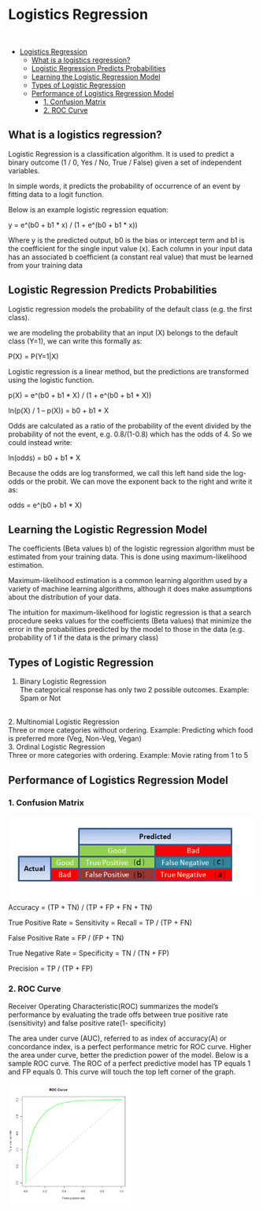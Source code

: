# Logistics Regression

<br>
<!-- toc -->

- [Logistics Regression](#logistics-regression)
  - [What is a logistics regression?](#what-is-a-logistics-regression)
  - [Logistic Regression Predicts Probabilities](#logistic-regression-predicts-probabilities)
  - [Learning the Logistic Regression Model](#learning-the-logistic-regression-model)
  - [Types of Logistic Regression](#types-of-logistic-regression)
  - [Performance of Logistics Regression Model](#performance-of-logistics-regression-model)
    - [1. Confusion Matrix](#1-confusion-matrix)
    - [2. ROC Curve](#2-roc-curve)

<!-- tocstop -->

## What is a logistics regression?
Logistic Regression is a classification algorithm. It is used to predict a binary outcome (1 / 0, Yes / No, True / False) given a set of independent variables.

In simple words, it predicts the probability of occurrence of an event by fitting data to a logit function.

Below is an example logistic regression equation:

y = e^(b0 + b1 * x) / (1 + e^(b0 + b1 * x))

Where y is the predicted output, b0 is the bias or intercept term and b1 is the coefficient for the single input value (x). Each column in your input data has an associated b coefficient (a constant real value) that must be learned from your training data

## Logistic Regression Predicts Probabilities

Logistic regression models the probability of the default class (e.g. the first class).

we are modeling the probability that an input (X) belongs to the default class (Y=1), we can write this formally as:

P(X) = P(Y=1|X)

Logistic regression is a linear method, but the predictions are transformed using the logistic function.

p(X) = e^(b0 + b1 * X) / (1 + e^(b0 + b1 * X))

ln(p(X) / 1 – p(X)) = b0 + b1 * X

Odds are calculated as a ratio of the probability of the event divided by the probability of not the event, e.g. 0.8/(1-0.8) which has the odds of 4. So we could instead write:

ln(odds) = b0 + b1 * X

Because the odds are log transformed, we call this left hand side the log-odds or the probit. We can move the exponent back to the right and write it as:

odds = e^(b0 + b1 * X)

## Learning the Logistic Regression Model

The coefficients (Beta values b) of the logistic regression algorithm must be estimated from your training data. This is done using maximum-likelihood estimation.

Maximum-likelihood estimation is a common learning algorithm used by a variety of machine learning algorithms, although it does make assumptions about the distribution of your data.

The intuition for maximum-likelihood for logistic regression is that a search procedure seeks values for the coefficients (Beta values) that minimize the error in the probabilities predicted by the model to those in the data (e.g. probability of 1 if the data is the primary class)

## Types of Logistic Regression

1. Binary Logistic Regression<br/>
The categorical response has only two 2 possible outcomes. Example: Spam or Not
<br/>
2. Multinomial Logistic Regression<br/>
Three or more categories without ordering. Example: Predicting which food is preferred more (Veg, Non-Veg, Vegan)
<br/>
3. Ordinal Logistic Regression<br/>
Three or more categories with ordering. Example: Movie rating from 1 to 5

## Performance of Logistics Regression Model

### 1. Confusion Matrix

<img src="images/confusionmatrix.png">

Accuracy =  (TP + TN) / (TP + FP + FN + TN)

True Positive Rate = Sensitivity = Recall =  TP / (TP + FN)

False Positive Rate = FP / (FP + TN)

True Negative Rate = Specificity = TN / (TN + FP)

Precision = TP / (TP + FP)

### 2. ROC Curve

Receiver Operating Characteristic(ROC) summarizes the model’s performance by evaluating the trade offs between true positive rate (sensitivity) and false positive rate(1- specificity)

The area under curve (AUC), referred to as index of accuracy(A) or concordance index, is a perfect performance metric for ROC curve. Higher the area under curve, better the prediction power of the model. Below is a sample ROC curve. The ROC of a perfect predictive model has TP equals 1 and FP equals 0. This curve will touch the top left corner of the graph.

<img src="images/roc.png" width="50%" height="50%">
